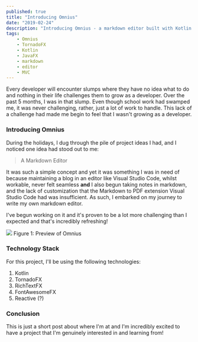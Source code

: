 ```yaml
---
published: true
title: "Introducing Omnius"
date: "2019-02-24"
description: "Introducing Omnius - a markdown editor built with Kotlin and TornadoFX"
tags:
    - Omnius
    - TornadoFX
    - Kotlin
    - JavaFX
    - markdown
    - editor
    - MVC
---
```


Every developer will encounter slumps where they have no idea what to do and nothing in their life challenges them
to grow as a developer. Over the past 5 months, I was in that slump. Even though school work had swamped me, it was
never challenging, rather, just a lot of work to handle. This lack of a challenge had made me begin to feel that I 
wasn't growing as a developer. 

### Introducing Omnius
During the holidays, I dug through the pile of project ideas I had, and I noticed one idea had stood out to me:

> A Markdown Editor 

It was such a simple concept and yet it was something I was in need of because maintaining a blog in an editor like 
Visual Studio Code, whilst workable, never felt seamless **and** I also begun taking notes in markdown, and the 
lack of customization that the Markdown to PDF extension Visual Studio Code had was insufficient. As such, I embarked
on my journey to write my own markdown editor.

I've begun working on it and it's proven to be a lot more challenging than I expected and that's incredibly refreshing!

![](../assets/img/Omnius_Preview.png)
Figure 1: Preview of Omnius

### Technology Stack
For this project, I'll be using the following technologies:

1. Kotlin
2. TornadoFX
3. RichTextFX
4. FontAwesomeFX
5. Reactive (?)

### Conclusion
This is just a short post about where I'm at and I'm incredibly excited to have a project that I'm genuinely interested
in and learning from!

